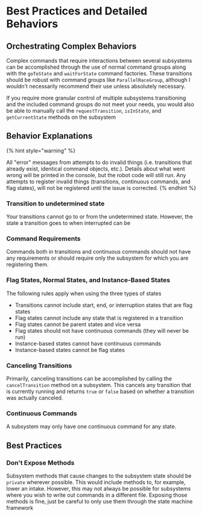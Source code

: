 # Best Practices and Detailed Behaviors

## Orchestrating Complex Behaviors

Complex commands that require interactions between several subsystems can be accomplished through the use of normal command groups along with the `goToState` and `waitForState` command factories. These transitions should be robust with command groups like `ParallelRaceGroup`, although I wouldn't necessarily recommend their use unless absolutely necessary.

If you require more granular control of multiple subsystems transitioning and the included command groups do not meet your needs, you would also be able to manually call the `requestTransition`, `isInState`, and `getCurrentState` methods on the subsystem

## Behavior Explanations

{% hint style="warning" %}


All "error" messages from attempts to do invalid things (i.e. transitions that already exist, identical command objects, etc.). Details about what went wrong will be printed in the console, but the robot code will still run. Any attempts to register invalid things (transitions, continuous commands, and flag states), will not be registered until the issue is corrected.
{% endhint %}

### Transition to undetermined state

Your transitions cannot go to or from the undetermined state. However, the state a transition goes to when interrupted can be

### Command Requirements

Commands both in transitions and continuous commands should not have any requirements or should require only the subsystem for which you are registering them.

### Flag States, Normal States, and Instance-Based States

The following rules apply when using the three types of states

* Transitions cannot include start, end, or interruption states that are flag states
* Flag states cannot include any state that is registered in a transition
* Flag states cannot be parent states and vice versa
* Flag states should not have continuous commands (they will never be run)
* Instance-based states cannot have continuous commands
* Instance-based states cannot be flag states

### Canceling Transitions

Primarily, canceling transitions can be accomplished by calling the `cancelTransition` method on a subsystem. This cancels any transition that is currently running and returns `true` or `false` based on whether a transition was actually canceled.

### Continuous Commands

A subsystem may only have one continuous command for any state.

## Best Practices

### Don't Expose Methods

Subsystem methods that cause changes to the subsystem state should be `private` wherever possible. This would include methods to, for example, lower an intake. However, this may not always be possible for subsystems where you wish to write out commands in a different file. Exposing those methods is fine, just be careful to only use them through the state machine framework

